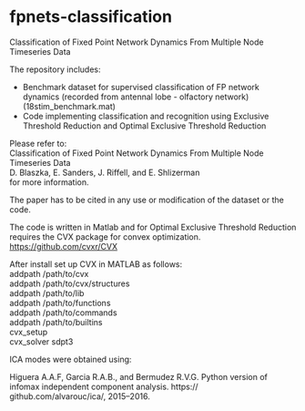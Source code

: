 # fpnets-classification
Classification of Fixed Point Network Dynamics From Multiple Node Timeseries Data

The repository includes: 
* Benchmark dataset for supervised classification of FP network dynamics (recorded from antennal lobe - olfactory network)
  (18stim_benchmark.mat)
* Code implementing classification and recognition using Exclusive Threshold Reduction and Optimal Exclusive Threshold Reduction
  
Please refer to:  
  Classification of Fixed Point Network Dynamics From Multiple Node Timeseries Data  
  D. Blaszka, E. Sanders, J. Riffell, and E. Shlizerman  
for more information.  
  
The paper has to be cited in any use or modification of the dataset or the code.  
  
The code is written in Matlab and for Optimal Exclusive Threshold Reduction requires the CVX package for convex optimization.  
https://github.com/cvxr/CVX  
  
After install set up CVX in MATLAB as follows:  
addpath /path/to/cvx  
addpath /path/to/cvx/structures  
addpath /path/to/lib  
addpath /path/to/functions  
addpath /path/to/commands  
addpath /path/to/builtins  
cvx_setup  
cvx_solver sdpt3  
  
ICA modes were obtained using:  
  
Higuera A.A.F, Garcia R.A.B., and Bermudez R.V.G. Python version of infomax independent component analysis. https:// github.com/alvarouc/ica/, 2015–2016.
